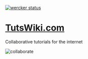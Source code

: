 [![wercker status](https://app.wercker.com/status/82608dfc977366f94601c3dd1fce7de7/s/master "wercker status")](https://app.wercker.com/project/byKey/82608dfc977366f94601c3dd1fce7de7)

# [TutsWiki.com](http://tutswiki.com)
Collaborative tutorials for the internet

![collaborate](https://github.com/TutsWiki/source/blob/master/static/img/collaborate.png "Collaborate")
